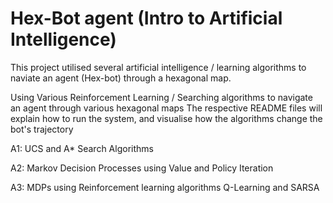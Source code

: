 # Hex-Bot agent (Intro to Artificial Intelligence)

This project utilised several artificial intelligence / learning algorithms to naviate an agent (Hex-bot) through a hexagonal map.

Using Various Reinforcement Learning / Searching algorithms to navigate an agent through various hexagonal maps
The respective README files will explain how to run the system, and visualise how the algorithms change the bot's trajectory

A1: UCS and A* Search Algorithms

A2: Markov Decision Processes using Value and Policy Iteration

A3: MDPs using Reinforcement learning algorithms Q-Learning and SARSA
